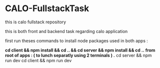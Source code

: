 # CALO-FullstackTask
this is calo fullstack repository

this is both front and backend task regarding calo application 

first run theses commands to install node packages used in both apps :

**cd client && npm install && cd .. && cd server && npm install && cd ..**
**from root of apps : ( to lunch separatly using 2 terminals ) .**
cd server && npm run dev 
cd client && npm run dev
